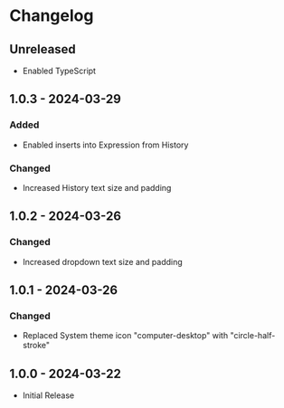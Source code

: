 # Changelog

## Unreleased

- Enabled TypeScript

## 1.0.3 - 2024-03-29

### Added

- Enabled inserts into Expression from History

### Changed

- Increased History text size and padding

## 1.0.2 - 2024-03-26

### Changed

- Increased dropdown text size and padding

## 1.0.1 - 2024-03-26

### Changed

- Replaced System theme icon "computer-desktop" with "circle-half-stroke"

## 1.0.0 - 2024-03-22

- Initial Release